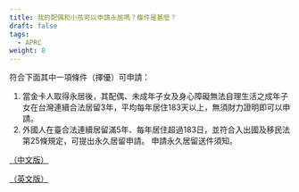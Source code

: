 ```yaml
---
title: 我的配偶和小孩可以申請永居嗎？條件是甚麼？
draft: false
tags:
  - APRC
weight: 8
---
```

符合下面其中一項條件（擇優）可申請： 

1. 當金卡人取得永居後，其配偶、未成年子女及身心障礙無法自理生活之成年子女在台灣連續合法居留3年，平均每年居住183天以上，無須財力證明即可以申請。 
2. 外國人在臺合法連續居留滿5年、每年居住超過183日，並符合入出國及移民法第25條規定，可提出永久居留申請。 申請永久居留送件須知。

[（中文版）](https://bit.ly/3iBu3xo "至中文版申請永久居留網頁")

[（英文版）](https://bit.ly/3s5dLA0 "至英文版申請永久居留網頁")